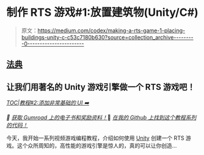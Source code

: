 # 制作 RTS 游戏#1:放置建筑物(Unity/C#)

> 原文：<https://medium.com/codex/making-a-rts-game-1-placing-buildings-unity-c-c53c7180b630?source=collection_archive---------0----------------------->

## [法典](http://medium.com/codex)

## 让我们用著名的 Unity 游戏引擎做一个 RTS 游戏吧！

[*TOC*](https://mina-pecheux.medium.com/making-an-rts-game-in-unity-91a8a0720edc)*|*[*教程#2:添加非常基础的 UI ➡️*](/codex/making-a-rts-game-2-adding-a-very-basic-ui-unity-c-8420480afda0)

*📕* [*获取 Gumroad 上的电子书和奖励资料！*](https://mpecheux.gumroad.com/l/rrylr)🚀 [*在我的 Github 上找到这个教程系列的代码！*](https://github.com/MinaPecheux/UnityTutorials-RTS)

今天，我开始一系列视频游戏编程教程，介绍如何使用 [Unity](https://unity.com/) 创建一个 RTS 游戏。这个众所周知的，高性能的游戏引擎是惊人的，真的可以让你创造…